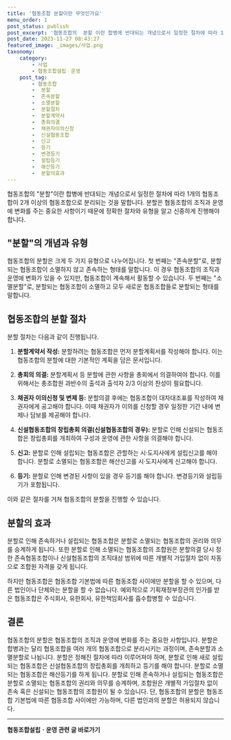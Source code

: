 ```yaml
---
title: '협동조합 분할이란 무엇인가요'
menu_order: 1
post_status: publish
post_excerpt: '협동조합의  분할 이란 합병에 반대되는 개념으로서 일정한 절차에 따라 1개의 협동조합이 2개 이상의 협동조합으로 분리되는 것을 말합니다. 분할은 협동조합의 조직과 운영에 변화를 주는 중요한 사항이기 때문에 정확한 절차와 유형을 알고 신중하게 진행해야 합니다.'
post_date: 2023-11-27 08:43:27
featured_image: _images/사업.png
taxonomy:
    category:
        - 사업
        - 협동조합설립ㆍ운영
    post_tag:
        - 협동조합
        -  분할
        -  존속분할
        -  소멸분할
        -  분할절차
        -  분할계약서
        -  총회의결
        -  채권자이의신청
        -  신설협동조합
        -  신고
        -  등기
        -  변경등기
        -  설립등기
        -  해산등기
        -  분할의효과
---
```



협동조합의 "분할"이란 합병에 반대되는 개념으로서 일정한 절차에 따라 1개의 협동조합이 2개 이상의 협동조합으로 분리되는 것을 말합니다. 분할은 협동조합의 조직과 운영에 변화를 주는 중요한 사항이기 때문에 정확한 절차와 유형을 알고 신중하게 진행해야 합니다.

## "분할"의 개념과 유형

협동조합의 분할은 크게 두 가지 유형으로 나누어집니다. 첫 번째는 "존속분할"로, 분할되는 협동조합이 소멸하지 않고 존속하는 형태를 말합니다. 이 경우 협동조합의 조직과 운영에 변화가 있을 수 있지만, 협동조합이 계속해서 활동할 수 있습니다. 두 번째는 "소멸분할"로, 분할되는 협동조합이 소멸하고 모두 새로운 협동조합들로 분할되는 형태를 말합니다.

## 협동조합의 분할 절차

분할 절차는 다음과 같이 진행됩니다.

1. **분할계약서 작성:** 분할하려는 협동조합은 먼저 분할계획서를 작성해야 합니다. 이는 협동조합의 분할에 대한 기본적인 계획을 담은 문서입니다.

2. **총회의 의결:** 분할계획서 등 분할에 관한 사항을 총회에서 의결하여야 합니다. 이를 위해서는 총조합원 과반수의 출석과 출석자 2/3 이상의 찬성이 필요합니다.

3. **채권자 이의신청 및 변제 등:** 분할의결 후에는 협동조합이 대차대조표를 작성하여 채권자에게 공고해야 합니다. 이때 채권자가 이의를 신청할 경우 일정한 기간 내에 변제나 담보를 제공해야 합니다.

4. **신설협동조합의 창립총회 의결(신설협동조합의 경우):** 분할로 인해 신설되는 협동조합은 창립총회를 개최하여 구성과 운영에 관한 사항을 의결해야 합니다.

5. **신고:** 분할로 인해 설립되는 협동조합은 관할하는 시·도지사에게 설립신고를 해야 합니다. 분할로 소멸되는 협동조합은 해산신고를 시·도지사에게 신고해야 합니다.

6. **등기:** 분할로 인해 변경된 사항이 있을 경우 등기를 해야 합니다. 변경등기와 설립등기가 포함됩니다.

이와 같은 절차를 거쳐 협동조합의 분할을 진행할 수 있습니다.

## 분할의 효과

분할로 인해 존속하거나 설립되는 협동조합은 분할로 소멸되는 협동조합의 권리와 의무를 승계하게 됩니다. 또한 분할로 인해 소멸되는 협동조합의 조합원은 분할의결 당시 정한 존속협동조합이나 신설협동조합의 조직대상 범위에 따른 개별적 가입절차 없이 자동으로 조합원 자격을 갖게 됩니다.

하지만 협동조합은 협동조합 기본법에 따른 협동조합 사이에만 분할을 할 수 있으며, 다른 법인이나 단체와는 분할을 할 수 없습니다. 예외적으로 기획재정부장관의 인가를 받은 협동조합은 주식회사, 유한회사, 유한책임회사를 흡수합병할 수 있습니다.

## 결론

협동조합의 분할은 협동조합의 조직과 운영에 변화를 주는 중요한 사항입니다. 분할은 합병과는 달리 협동조합을 여러 개의 협동조합으로 분리시키는 과정이며, 존속분할과 소멸분할로 나뉩니다. 분할은 정해진 절차에 따라 이루어져야 하며, 분할로 인해 새로 설립되는 협동조합은 신설협동조합의 창립총회를 개최하고 등기를 해야 합니다. 분할로 소멸되는 협동조합은 해산등기를 하게 됩니다. 분할로 인해 존속하거나 설립되는 협동조합은 분할로 소멸되는 협동조합의 권리와 의무를 승계하며, 조합원은 개별적 가입절차 없이 존속 혹은 신설되는 협동조합의 조합원이 될 수 있습니다. 단, 협동조합의 분할은 협동조합 기본법에 따른 협동조합 사이에만 가능하며, 다른 법인과의 분할은 허용되지 않습니다.
<!-- wp:separator -->
<hr class="wp-block-separator has-alpha-channel-opacity"/>
<!-- /wp:separator -->

<!-- wp:group {"backgroundColor":"base","layout":{"type":"constrained"}} -->
<div class="wp-block-group has-base-background-color has-background"><!-- wp:paragraph {"align":"center","fontSize":"medium"} -->
<p class="has-text-align-center has-large-font-size"><strong>협동조합설립ㆍ운영 관련 글 바로가기</strong></p>
<!-- /wp:paragraph -->


<!-- wp:latest-posts
{"categories":[{"id":27952,"count":19,"description":"","link":"https://uknowlaw.com/category/%ed%98%91%eb%8f%99%ec%a1%b0%ed%95%a9%ec%84%a4%eb%a6%bd%e3%86%8d%ec%9a%b4%ec%98%81/","name":"협동조합설립ㆍ운영","slug":"협동조합설립ㆍ운영","taxonomy":"category","parent":0,"meta":[],"_links":{"self":[{"href":"https://uknowlaw.com/wp-json/wp/v2/categories/27952"}],"collection":[{"href":"https://uknowlaw.com/wp-json/wp/v2/categories"}],"about":[{"href":"https://uknowlaw.com/wp-json/wp/v2/taxonomies/category"}],"wp:post_type":[{"href":"https://uknowlaw.com/wp-json/wp/v2/posts?categories=27952"}],"curies":[{"name":"wp","href":"https://api.w.org/{rel}","templated":true}]}}],"postsToShow":100,"excerptLength":28,"postLayout":"grid","columns":2,"featuredImageAlign":"left","featuredImageSizeSlug":"large","fontSize":"small"} /--></div>
<!-- /wp:group -->